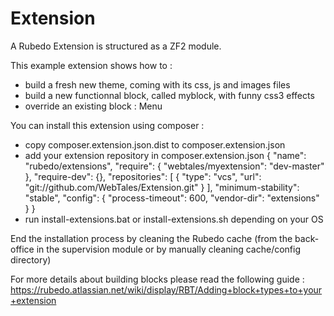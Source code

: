Extension
=========

A Rubedo Extension is structured as a ZF2 module.

This example extension shows how to :

- build a fresh new theme, coming with its css, js and images files
- build a new functionnal block, called myblock, with funny css3 effects
- override an existing block : Menu

You can install this extension using composer :

- copy composer.extension.json.dist to composer.extension.json
- add your extension repository in composer.extension.json
{
	"name": "rubedo/extensions",
	"require": {
		"webtales/myextension": "dev-master"
	},
	"require-dev": {},
	"repositories": [
		{
			"type": "vcs",
			"url": "git://github.com/WebTales/Extension.git"
		}
	],
	"minimum-stability": "stable",
	"config": {
		"process-timeout": 600,
		"vendor-dir": "extensions"
	}
}
- run install-extensions.bat or install-extensions.sh depending on your OS

End the installation process by cleaning the Rubedo cache (from the back-office in the supervision module or by manually cleaning cache/config directory)

For more details about building blocks please read the following guide : https://rubedo.atlassian.net/wiki/display/RBT/Adding+block+types+to+your+extension
